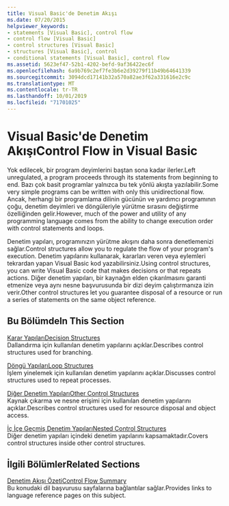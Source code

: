 ```yaml
---
title: Visual Basic'de Denetim Akışı
ms.date: 07/20/2015
helpviewer_keywords:
- statements [Visual Basic], control flow
- control flow [Visual Basic]
- control structures [Visual Basic]
- structures [Visual Basic], control
- conditional statements [Visual Basic], control flow
ms.assetid: 5623ef47-52b1-4202-befd-9af36422ec6f
ms.openlocfilehash: 6a9b769c2ef7fe3b6e2d39279f11b49b64641339
ms.sourcegitcommit: 3094dcd17141b32a570a82ae3f62a331616e2c9c
ms.translationtype: MT
ms.contentlocale: tr-TR
ms.lasthandoff: 10/01/2019
ms.locfileid: "71701025"
---
```

# <a name="control-flow-in-visual-basic"></a><span data-ttu-id="fd9c3-102">Visual Basic'de Denetim Akışı</span><span class="sxs-lookup"><span data-stu-id="fd9c3-102">Control Flow in Visual Basic</span></span>

<span data-ttu-id="fd9c3-103">Yok edilecek, bir program deyimlerini baştan sona kadar ilerler.</span><span class="sxs-lookup"><span data-stu-id="fd9c3-103">Left unregulated, a program proceeds through its statements from beginning to end.</span></span> <span data-ttu-id="fd9c3-104">Bazı çok basit programlar yalnızca bu tek yönlü akışta yazılabilir.</span><span class="sxs-lookup"><span data-stu-id="fd9c3-104">Some very simple programs can be written with only this unidirectional flow.</span></span> <span data-ttu-id="fd9c3-105">Ancak, herhangi bir programlama dilinin gücünün ve yardımcı programının çoğu, denetim deyimleri ve döngüleriyle yürütme sırasını değiştirme özelliğinden gelir.</span><span class="sxs-lookup"><span data-stu-id="fd9c3-105">However, much of the power and utility of any programming language comes from the ability to change execution order with control statements and loops.</span></span>

 <span data-ttu-id="fd9c3-106">Denetim yapıları, programınızın yürütme akışını daha sonra denetlemenizi sağlar.</span><span class="sxs-lookup"><span data-stu-id="fd9c3-106">Control structures allow you to regulate the flow of your program's execution.</span></span> <span data-ttu-id="fd9c3-107">Denetim yapılarını kullanarak, kararları veren veya eylemleri tekrardan yapan Visual Basic kod yazabilirsiniz.</span><span class="sxs-lookup"><span data-stu-id="fd9c3-107">Using control structures, you can write Visual Basic code that makes decisions or that repeats actions.</span></span> <span data-ttu-id="fd9c3-108">Diğer denetim yapıları, bir kaynağın elden çıkarılmasını garanti etmenize veya aynı nesne başvurusunda bir dizi deyim çalıştırmanıza izin verir.</span><span class="sxs-lookup"><span data-stu-id="fd9c3-108">Other control structures let you guarantee disposal of a resource or run a series of statements on the same object reference.</span></span>
  
## <a name="in-this-section"></a><span data-ttu-id="fd9c3-109">Bu Bölümde</span><span class="sxs-lookup"><span data-stu-id="fd9c3-109">In This Section</span></span>

 [<span data-ttu-id="fd9c3-110">Karar Yapıları</span><span class="sxs-lookup"><span data-stu-id="fd9c3-110">Decision Structures</span></span>](decision-structures.md)  
 <span data-ttu-id="fd9c3-111">Dallandırma için kullanılan denetim yapılarını açıklar.</span><span class="sxs-lookup"><span data-stu-id="fd9c3-111">Describes control structures used for branching.</span></span>

 [<span data-ttu-id="fd9c3-112">Döngü Yapıları</span><span class="sxs-lookup"><span data-stu-id="fd9c3-112">Loop Structures</span></span>](loop-structures.md)  
 <span data-ttu-id="fd9c3-113">İşlem yinelemek için kullanılan denetim yapılarını açıklar.</span><span class="sxs-lookup"><span data-stu-id="fd9c3-113">Discusses control structures used to repeat processes.</span></span>

 [<span data-ttu-id="fd9c3-114">Diğer Denetim Yapıları</span><span class="sxs-lookup"><span data-stu-id="fd9c3-114">Other Control Structures</span></span>](other-control-structures.md)  
 <span data-ttu-id="fd9c3-115">Kaynak çıkarma ve nesne erişimi için kullanılan denetim yapılarını açıklar.</span><span class="sxs-lookup"><span data-stu-id="fd9c3-115">Describes control structures used for resource disposal and object access.</span></span>

 [<span data-ttu-id="fd9c3-116">İç İçe Geçmiş Denetim Yapıları</span><span class="sxs-lookup"><span data-stu-id="fd9c3-116">Nested Control Structures</span></span>](nested-control-structures.md)  
 <span data-ttu-id="fd9c3-117">Diğer denetim yapıları içindeki denetim yapılarını kapsamaktadır.</span><span class="sxs-lookup"><span data-stu-id="fd9c3-117">Covers control structures inside other control structures.</span></span>

## <a name="related-sections"></a><span data-ttu-id="fd9c3-118">İlgili Bölümler</span><span class="sxs-lookup"><span data-stu-id="fd9c3-118">Related Sections</span></span>

 [<span data-ttu-id="fd9c3-119">Denetim Akışı Özeti</span><span class="sxs-lookup"><span data-stu-id="fd9c3-119">Control Flow Summary</span></span>](../../../language-reference/keywords/control-flow-summary.md)  
 <span data-ttu-id="fd9c3-120">Bu konudaki dil başvurusu sayfalarına bağlantılar sağlar.</span><span class="sxs-lookup"><span data-stu-id="fd9c3-120">Provides links to language reference pages on this subject.</span></span>
